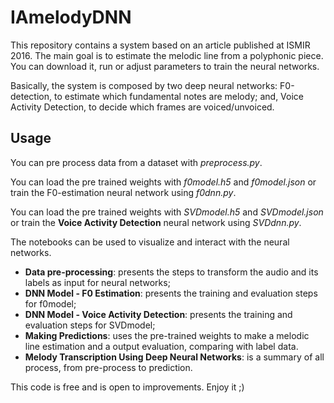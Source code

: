 # IAmelodyDNN

This repository contains a system based on an article published at ISMIR 2016. The main goal is to estimate the melodic line from a polyphonic piece. You can download it, run or adjust parameters to train the neural networks.

Basically, the system is composed by two deep neural networks: F0-detection, to estimate which fundamental notes are melody; and, Voice Activity Detection, to decide which frames are voiced/unvoiced.

## Usage

You can pre process data from a dataset with *preprocess.py*.

You can load the pre trained weights with *f0model.h5* and *f0model.json* or train the F0-estimation neural network using *f0dnn.py*.

You can load the pre trained weights with *SVDmodel.h5* and *SVDmodel.json* or train the **Voice Activity Detection**  neural network using *SVDdnn.py*.

The notebooks can be used to visualize and interact with the neural networks.

 - **Data pre-processing**: presents the steps to transform the audio and its labels as input for neural networks;
 - **DNN Model - F0 Estimation**: presents the training and evaluation steps for f0model;
 - **DNN Model - Voice Activity Detection**: presents the training and evaluation steps for SVDmodel;
 - **Making Predictions**: uses the pre-trained weights to make a melodic line estimation and a output evaluation, comparing with label data.
 - **Melody Transcription Using Deep Neural Networks**: is a summary of all process, from pre-process to prediction. 


This code is free and is open to improvements. Enjoy it ;)